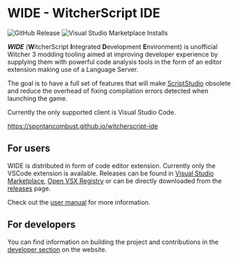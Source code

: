 # WIDE - WitcherScript IDE

![GitHub Release](https://img.shields.io/github/v/release/SpontanCombust/witcherscript-ide)
![Visual Studio Marketplace Installs](https://img.shields.io/visual-studio-marketplace/i/SpontanCombust.witcherscript-ide)

***WIDE*** (**W**itcherScript **I**ntegrated **D**evelopment **E**nvironment) is unofficial Witcher 3 modding tooling aimed at improving developer experience by supplying them with powerful code analysis tools in the form of an editor extension making use of a Language Server.

The goal is to have a full set of features that will make [ScriptStudio](https://witcher-games.fandom.com/wiki/Script_Studio) obsolete and reduce the overhead of fixing compilation errors detected when launching the game.

Currently the only supported client is Visual Studio Code.

<https://spontancombust.github.io/witcherscript-ide>


## For users
WIDE is distributed in form of code editor extension. Currently only the VSCode extension is available.
Releases can be found in [Visual Studio Marketplace](https://marketplace.visualstudio.com/items?itemName=SpontanCombust.witcherscript-ide), [Open VSX Registry](https://open-vsx.org/extension/SpontanCombust/witcherscript-ide) or can be directly downloaded from the [releases](https://github.com/SpontanCombust/witcherscript-ide/releases) page.

Check out the [user manual](https://spontancombust.github.io/witcherscript-ide/user-manual) for more information.


## For developers

You can find information on building the project and contributions in the [developer section](https://spontancombust.github.io/witcherscript-ide/dev-manual) on the website.